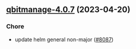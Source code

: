 

## [qbitmanage-4.0.7](https://github.com/truecharts/charts/compare/qbitmanage-4.0.6...qbitmanage-4.0.7) (2023-04-20)

### Chore

- update helm general non-major ([#8087](https://github.com/truecharts/charts/issues/8087))
  
  